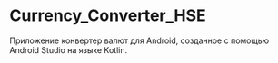 # Currency_Converter_HSE
Приложение конвертер валют для Android, созданное с помощью Android Studio на языке Kotlin.
